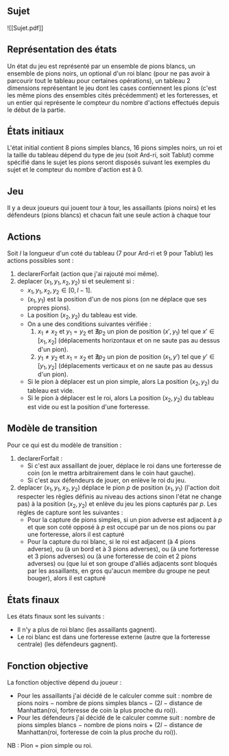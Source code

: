 ## Sujet
![[Sujet.pdf]]

## Représentation des états
Un état du jeu est représenté par un ensemble de pions blancs, un ensemble de pions noirs, un optional d'un roi blanc (pour ne pas avoir à parcourir tout le tableau pour certaines opérations), un tableau 2 dimensions représentant le jeu dont les cases contiennent les pions (c'est les même pions des ensembles cités précédemment) et les forteresses, et un entier qui représente le compteur du nombre d'actions effectués depuis le début de la partie.

## États initiaux
L'état initial contient 8 pions simples blancs, 16 pions simples noirs, un roi et la taille du tableau dépend du type de jeu (soit Ard-ri, soit Tablut) comme spécifié dans le sujet les pions seront disposés suivant les exemples du sujet et le compteur du nombre d'action est à 0.

## Jeu
Il y a deux joueurs qui jouent tour à tour, les assaillants (pions noirs) et les défendeurs (pions blancs) et chacun fait une seule action à chaque tour
## Actions
Soit $l$ la longueur d'un coté du tableau (7 pour Ard-ri et 9 pour Tablut) les actions possibles sont :
1. declarerForfait (action que j'ai rajouté moi même).
2. deplacer $(x_1, y_1,x_2,y_2)$ si et seulement si :
	- $x_1,y_1,x_2,y_2 \in [0, l-1]$.
	- $(x_1,y_1)$ est la position d'un de nos pions (on ne déplace que ses propres pions).
	- La position $(x_2, y_2)$  du tableau est vide.
	- On a une des conditions suivantes vérifiée :
		1. $x_1 \neq x_2$ et $y_1 = y_2$ et $\nexists p_2$ un pion de position $(x',y_1)$ tel que $x' \in [x_1,x_2]$ (déplacements horizontaux et on ne saute pas au dessus d'un pion).
		2. $y_1 \neq y_2$ et $x_1 = x_2$ et $\nexists p_2$ un pion de position $(x_1,y')$ tel que $y' \in [y_1,y_2]$ (déplacements verticaux et on ne saute pas au dessus d'un pion).
	- Si le pion à déplacer est un pion simple, alors La position $(x_2, y_2)$  du tableau est vide.
	- Si le pion à déplacer est le roi, alors La position $(x_2, y_2)$  du tableau est vide ou est la position d'une forteresse.

## Modèle de transition
Pour ce qui est du modèle de transition :
1. declarerForfait :
	- Si c'est aux assaillant de jouer, déplace le roi dans une forteresse de coin (on le mettra arbitrairement dans le coin haut gauche).
	- Si c'est aux défendeurs de jouer, on enlève le roi du jeu.
1. deplacer $(x_1, y_1,x_2,y_2)$ déplace le pion $p$ de position $(x_1, y_1)$ (l'action doit respecter les règles définis au niveau des actions sinon l'état ne change pas) à la position $(x_2,y_2)$ et enlève du jeu les pions capturés par $p$. Les règles de capture sont les suivantes :
	- Pour la capture de pions simples, si un pion adverse est adjacent à $p$ et que son coté opposé à $p$ est occupé par un de nos pions ou par une forteresse, alors il est capturé
	- Pour la capture du roi blanc, si le roi est adjacent (à 4 pions adverse), ou (à un bord et à 3 pions adverses), ou (à une forteresse et 3 pions adverses) ou  (à une forteresse de coin et 2 pions adverses) ou (que lui et son groupe d'alliés adjacents sont bloqués par les assaillants, en gros qu'aucun membre du groupe ne peut bouger), alors il est capturé

## États finaux
Les états finaux sont les suivants :
- Il n'y a plus de roi blanc (les assaillants gagnent).
- Le roi blanc est dans une forteresse externe (autre que la forteresse centrale) (les défendeurs gagnent).

## Fonction objective
La fonction objective dépend du joueur :
- Pour les assaillants j'ai décidé de le calculer comme suit : nombre de pions noirs $-$ nombre de pions simples blancs $-$ $(2l$ $-$ distance de Manhattan(roi, forteresse de coin la plus proche du roi)).
- Pour les défendeurs j'ai décidé de le calculer comme suit : nombre de pions simples blancs $-$ nombre de pions noirs $+$ ($2l$ $-$ distance de Manhattan(roi, forteresse de coin la plus proche du roi)).

NB : Pion = pion simple ou roi.